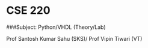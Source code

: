 # CSE 220


###Subject: Python/VHDL (Theory/Lab)




Prof Santosh Kumar Sahu (SKS)/ Prof Vipin Tiwari (VT)
